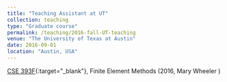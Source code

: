 ```yaml
---
title: "Teaching Assistant at UT"
collection: teaching
type: "Graduate course"
permalink: /teaching/2016-fall-UT-teaching
venue: "The University of Texas at Austin"
date: 2016-09-01
location: "Austin, USA"
---
```


[CSE 393F](http://catalog.utexas.edu/graduate/fields-of-study/intercollegial-programs/computational-science-engineering-mathematics/graduate-courses/){:target="_blank"}, Finite Element Methods (2016, Mary Wheeler )
